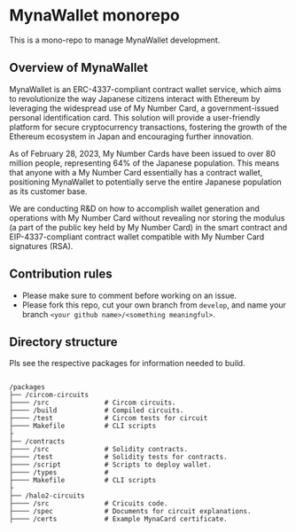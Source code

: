 # MynaWallet monorepo
This is a mono-repo to manage MynaWallet development.

## Overview of MynaWallet
MynaWallet is an ERC-4337-compliant contract wallet service, which aims to revolutionize the way Japanese citizens interact with Ethereum by leveraging the widespread use of My Number Card, a government-issued personal identification card. This solution will provide a user-friendly platform for secure cryptocurrency transactions, fostering the growth of the Ethereum ecosystem in Japan and encouraging further innovation.

As of February 28, 2023, My Number Cards have been issued to over 80 million people, representing 64% of the Japanese population. This means that anyone with a My Number Card essentially has a contract wallet, positioning MynaWallet to potentially serve the entire Japanese population as its customer base. 

We are conducting R&D on how to accomplish wallet generation and operations with My Number Card without revealing nor storing the modulus (a part of the public key held by My Number Card) in the smart contract and EIP-4337-compliant contract wallet compatible with My Number Card signatures (RSA).

## Contribution rules
- Please make sure to comment before working on an issue.
- Please fork this repo, cut your own branch from `develop`, and name your branch `<your github name>/<something meaningful>`.

## Directory structure
Pls see the respective packages for information needed to build.

```

/packages
├── /circom-circuits 
├──── /src              # Circom circuits.
├──── /build            # Compiled circuits.
├──── /test             # Circom tests for circuit
├──── Makefile          # CLI scripts
├
├── /contracts
├──── /src              # Solidity contracts.
├──── /test             # Solidity tests for contracts.
├──── /script           # Scripts to deploy wallet.
├──── /types            # 
├──── Makefile          # CLI scripts
├
├── /halo2-circuits
├──── /src              # Cricuits code.
├──── /spec             # Documents for circuit explanations.
├──── /certs            # Example MynaCard certificate.

```
